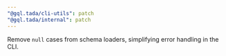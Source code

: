 ```yaml
---
"@gql.tada/cli-utils": patch
"@gql.tada/internal": patch
---
```


Remove `null` cases from schema loaders, simplifying error handling in the CLI.
